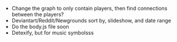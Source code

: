 - Change the graph to only contain players, then find connections between the players?
- Deviantart/Reddit/Newgrounds sort by, slideshow, and date range
- Do the body.js file soon
- Detexify, but for music symbolsss